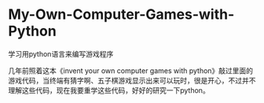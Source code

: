 # My-Own-Computer-Games-with-Python
学习用python语言来编写游戏程序

几年前照着这本《invent your own computer games with python》敲过里面的游戏代码，当终端有猜字啊、五子棋游戏显示出来可以玩时，很是开心，不过并不理解这些代码，现在我要重学这些代码，好好的研究一下python。
